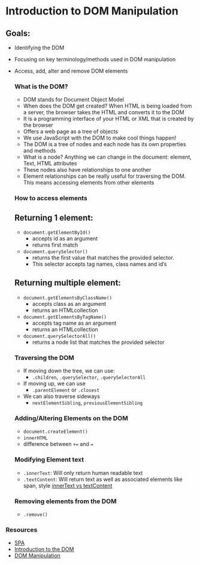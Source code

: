 # Introduction to DOM Manipulation

## Goals:
- Identifying the DOM 
- Focusing on key terminology/methods used in DOM manipulation 
- Access, add, alter and remove DOM elements

    ### What is the DOM?
    - DOM stands for Document Object Model
    - When does the DOM get created? When HTML is being loaded from a server, the browser takes the HTML and converts it to the DOM
    - It is a programming interface of your HTML or XML that is created by the browser
    - Offers a web page as a tree of objects 
    - We use JavaScript with the DOM to make cool things happen!
    - The DOM is a tree of nodes and each node has its own properties and methods
    - What is a node? Anything we can change in the document: element, Text, HTML attributes
    - These nodes also have relationships to one another
    - Element relationships can be really useful for traversing the DOM. This means accessing elements from other elements 

    ### How to access elements
    ## Returning 1 element:
    - `document.getElementById()` 
        - accepts id as an argument
        - returns first match 
    - `document.querySelector()`
        - returns the first value that matches the provided selector. 
        - This selector accepts tag names, class names and id’s
    ## Returning multiple element:
    - `document.getElementsByClassName()` 
        - accepts class as an argument
        - returns an HTMLcollection 
    - `document.getElementsByTagName()`
        - accepts tag name as an argument
        - returns an HTMLcollection
    - `document.querySelectorAll()` 
        - returns a node list that matches the provided selector

    ### Traversing the DOM
    - If moving down the tree, we can use:
        - `.children`, `.querySelector`, `.querySelectorAll`
    - If moving up, we can use
        - `.parentElement` or `.closest`
    - We can also traverse sideways
        - `nextElementSibling`, `previousElementSibling`

    ### Adding/Altering Elements on the DOM
    - `document.createElement()`
    - `innerHTML`
    - difference between `+=` and `=`

    ### Modifying Element text
    - `.innerText`: Will only return human readable text
    - `.textContent`: Will return text as well as associated elements like span, style
    [innerText vs textContent](https://kellegous.com/j/2013/02/27/innertext-vs-textcontent/)

    ### Removing elements from the DOM
    - `.remove()`

### Resources
- [SPA](https://developer.mozilla.org/en-US/docs/Glossary/SPA)
- [Introduction to the DOM](https://developer.mozilla.org/en-US/docs/Web/API/Document_Object_Model/Introduction)
- [DOM Manipulation](https://developer.mozilla.org/en-US/docs/Learn/JavaScript/Client-side_web_APIs/Manipulating_documents)